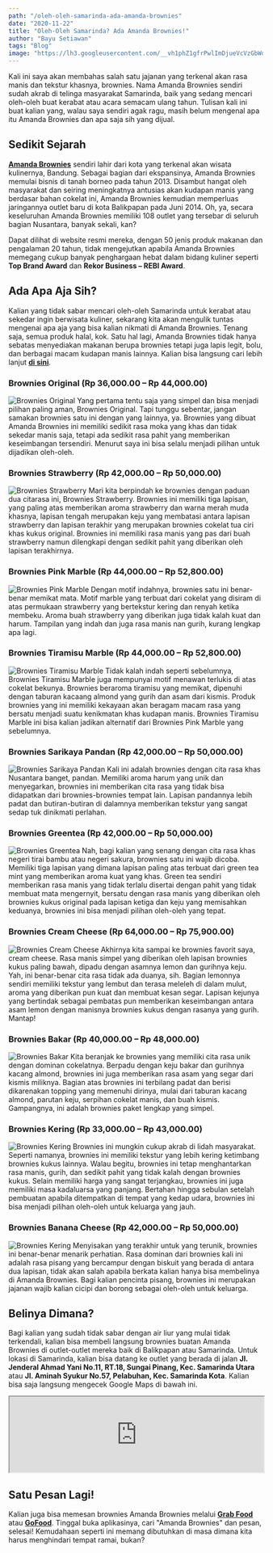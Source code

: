 ```yaml
---
path: "/oleh-oleh-samarinda-ada-amanda-brownies"
date: "2020-11-22"
title: "Oleh-Oleh Samarinda? Ada Amanda Brownies!"
author: "Bayu Setiawan"
tags: "Blog"
image: "https://lh3.googleusercontent.com/__vh1phZ1gfrPwlImDjueVcVzGbWoMWPDQ9bM4wiXeVU_MqS9L5FxMFVxdskFeVgOd2qT5oZQLR5W9h01pIczfgGEyed2Pg3Asxh1jGCVRIKDHf4isUXt4Qe9gv-x1RJnyUz9wWLksAaBh2xiWSmNySkJJcsBx_quXa8PYF2Bhgkp0IgGaj5c7LUm0oJUw86fkRMGIbez17ilJBYjCWR0AcdYEsB5IT_xBTP0ouH-6mSQiMuOe23iK2LAtWAG5bqhE05p2NE0ISgkjYtBrD-_jAj8WVcV-erSXaLMEH5fIE54EROtb60pgjI6iV9i24foqu45V-1dtJV_SzA5HLfRldPMhW9ns5LcAmWN8iqOIBgpOC5s0X8V850cfGeJUOjb_F7q4T8XwoAGEIONqD9_3_T1u7JOu-BACSHLZSmFS9Ljq0OQVAaYRIucshqCi9sH2JcgHldfDVPIzeFKcfSmm76XTObCwvUb0VYvsicrOWnhZ5gtoeN4O6GXT631rEwkJBJdQ7FdzciPW5jmGVhC-UCAaUKH1yjiV7bJjw1dJpkECeofxLYyobypGaMIIcylhxmc74CZ7CnR5BH6P8Ltx3m6VV17Z44Jyioo9oJ42QpHgD2QiRdxND3x8g3vVjg_K-qHyZINxtEIDRPZ9seC_1tdz3qH-ZBIlYDio5N34eXmYL9-J2QkQxwVnxi=w308-h230-no?authuser=0"
---
```

Kali ini saya akan membahas salah satu jajanan yang terkenal akan rasa manis dan tekstur khasnya, brownies. Nama Amanda Brownies sendiri sudah akrab di telinga masyarakat Samarinda, baik yang sedang mencari oleh-oleh buat kerabat atau acara semacam ulang tahun. Tulisan kali ini buat kalian yang, walau saya sendiri agak ragu, masih belum mengenal apa itu Amanda Brownies dan apa saja sih yang dijual.

## Sedikit Sejarah

<a href="https://amandabrownies.co.id/" target="_blank" class="text-green"><b>Amanda Brownies</b></a> sendiri lahir dari kota yang terkenal akan wisata kulinernya, Bandung. Sebagai bagian dari ekspansinya, Amanda Brownies memulai bisnis di tanah borneo pada tahun 2013. Disambut hangat oleh masyarakat dan seiring meningkatnya antusias akan kudapan manis yang berdasar bahan cokelat ini, Amanda Brownies kemudian memperluas jaringannya outlet baru di kota Balikpapan pada Juni 2014. Oh, ya, secara keseluruhan Amanda Brownies memiliki 108 outlet yang tersebar di seluruh bagian Nusantara, banyak sekali, kan?

Dapat dilihat di website resmi mereka, dengan 50 jenis produk makanan dan pengalaman 20 tahun, tidak mengejutkan apabila Amanda Brownies memegang cukup banyak penghargaan hebat dalam bidang kuliner seperti <b class="text-green">Top Brand Award</b> dan <b class="text-green">Rekor Business – REBI Award</b>.

## Ada Apa Aja Sih?

Kalian yang tidak sabar mencari oleh-oleh Samarinda untuk kerabat atau sekedar ingin berwisata kuliner, sekarang kita akan mengulik tuntas mengenai apa aja yang bisa kalian nikmati di Amanda Brownies. Tenang saja, semua produk halal, kok. Satu hal lagi, Amanda Brownies tidak hanya sebatas menyediakan makanan berupa brownies tetapi juga lapis legit, bolu, dan berbagai macam kudapan manis lainnya. Kalian bisa langsung cari lebih lanjut <a href="https://amandabrownies.co.id/products/" target="_blank" class="text-green"><b>di sini</b></a>.

### Brownies Original (Rp 36,000.00 – Rp 44,000.00)
<img src="https://amandabrownies.co.id/wp-content/uploads/2020/01/Original.jpg"
     alt="Brownies Original"/>
Yang pertama tentu saja yang simpel dan bisa menjadi pilihan paling aman, Brownies Original. Tapi tunggu sebentar, jangan samakan brownies satu ini dengan yang lainnya, ya. Brownies yang dibuat Amanda Brownies ini memiliki sedikit rasa moka yang khas dan tidak sekedar manis saja, tetapi ada sedikit rasa pahit yang memberikan keseimbangan tersendiri. Menurut saya ini bisa selalu menjadi pilihan untuk dijadikan oleh-oleh.

### Brownies Strawberry (Rp 42,000.00 – Rp 50,000.00)
<img src="https://amandabrownies.co.id/wp-content/uploads/2020/01/Strawberry.jpg"
     alt="Brownies Strawberry"/>
Mari kita berpindah ke brownies dengan paduan dua citarasa ini, Brownies Strawberry. Brownies ini memiliki tiga lapisan, yang paling atas memberikan aroma strawberry dan warna merah muda khasnya, lapisan tengah merupakan keju yang membatasi antara lapisan strawberry dan lapisan terakhir yang merupakan brownies cokelat tua ciri khas kukus original. Brownies ini memiliki rasa manis yang pas dari buah strawberry namun dilengkapi dengan sedikit pahit yang diberikan oleh lapisan terakhirnya.

### Brownies Pink Marble (Rp 44,000.00 – Rp 52,800.00)
<img src="https://amandabrownies.co.id/wp-content/uploads/2020/01/Pink-Marbel.jpg"
     alt="Brownies Pink Marble"/>
Dengan motif indahnya, brownies satu ini benar-benar memikat mata. Motif marble yang terbuat dari cokelat yang disiram di atas permukaan strawberry yang bertekstur kering dan renyah ketika membeku. Aroma buah strawberry yang diberikan juga tidak kalah kuat dan harum. Tampilan yang indah dan juga rasa manis nan gurih, kurang lengkap apa lagi.

### Brownies Tiramisu Marble (Rp 44,000.00 – Rp 52,800.00)
<img src="https://amandabrownies.co.id/wp-content/uploads/2020/01/tiramisu-marbel.jpg"
     alt="Brownies Tiramisu Marble"/>
Tidak kalah indah seperti sebelumnya, Brownies Tiramisu Marble juga mempunyai motif menawan terlukis di atas cokelat bekunya. Brownies beraroma tiramisu yang memikat, dipenuhi dengan taburan kacaang almond yang gurih dan asam dari kismis. Produk brownies yang ini memiliki kekayaan akan beragam macam rasa yang bersatu menjadi suatu kenikmatan khas kudapan manis. Brownies Tiramisu Marble ini bisa kalian jadikan alternatif dari Brownies Pink Marble yang sebelumnya.

### Brownies Sarikaya Pandan (Rp 42,000.00 – Rp 50,000.00)
<img src="https://amandabrownies.co.id/wp-content/uploads/2020/01/Sarikaya-Pandan.jpg"
     alt="Brownies Sarikaya Pandan"/>
Kali ini adalah brownies dengan cita rasa khas Nusantara banget, pandan. Memiliki aroma harum yang unik dan menyegarkan, brownies ini memberikan cita rasa yang tidak bisa didapatkan dari brownies-brownies tempat lain. Lapisan pandannya lebih padat dan butiran-butiran di dalamnya memberikan tekstur yang sangat sedap tuk dinikmati perlahan. 

### Brownies Greentea (Rp 42,000.00 – Rp 50,000.00)
<img src="https://amandabrownies.co.id/wp-content/uploads/2020/01/Greentea.jpg"
     alt="Brownies Greentea"/>
Nah, bagi kalian yang senang dengan cita rasa khas negeri tirai bambu atau negeri sakura, brownies satu ini wajib dicoba. Memiliki tiga lapisan yang dimana lapisan paling atas terbuat dari green tea mint yang memberikan aroma kuat yang khas. Green tea sendiri memberikan rasa manis yang tidak terlalu disertai dengan pahit yang tidak membuat mata mengernyit, bersatu dengan rasa manis yang diberikan oleh brownies kukus original pada lapisan ketiga dan keju yang memisahkan keduanya, brownies ini bisa menjadi pilihan oleh-oleh yang tepat.

### Brownies Cream Cheese (Rp 64,000.00 – Rp 75,900.00)
<img src="https://amandabrownies.co.id/wp-content/uploads/2020/01/CHEESE-1.jpg"
     alt="Brownies Cream Cheese"/>
Akhirnya kita sampai ke brownies favorit saya, cream cheese. Rasa manis simpel yang diberikan oleh lapisan brownies kukus paling bawah, dipadu dengan asamnya lemon dan gurihnya keju. Yah, ini benar-benar cita rasa tidak ada duanya, sih. Bagian lemonnya sendiri memiliki tekstur yang lembut dan terasa meleleh di dalam mulut, aroma yang diberikan pun kuat dan membuat kesan segar. Lapisan kejunya yang bertindak sebagai pembatas pun memberikan keseimbangan antara asam lemon dengan manisnya brownies kukus dengan rasanya yang gurih. Mantap!

### Brownies Bakar (Rp 40,000.00 – Rp 48,000.00)
<img src="https://amandabrownies.co.id/wp-content/uploads/2020/01/BROWNIES-BAKAR.jpg"
     alt="Brownies Bakar"/>
Kita beranjak ke brownies yang memiliki cita rasa unik dengan dominan cokelatnya. Berpadu dengan keju bakar dan gurihnya kacang almond, brownies ini juga memberikan rasa asam yang segar dari kismis miliknya. Bagian atas brownies ini terbilang padat dan berisi dikarenakan topping yang memenuhi dirinya, mulai dari taburan kacang almond, parutan keju, serpihan cokelat manis, dan buah kismis. Gampangnya, ini adalah brownies paket lengkap yang simpel.

### Brownies Kering (Rp 33,000.00 – Rp 43,000.00)
<img src="https://amandabrownies.co.id/wp-content/uploads/2020/01/BROWNIES-KERING.jpg"
     alt="Brownies Kering"/>
Brownies ini mungkin cukup akrab di lidah masyarakat. Seperti namanya, brownies ini memiliki tekstur yang lebih kering ketimbang brownies kukus lainnya. Walau begitu, brownies ini tetap menghantarkan rasa manis, gurih, dan sedikit pahit yang tidak kalah dengan brownies kukus. Selain memiliki harga yang sangat terjangkau, brownies ini juga memiliki masa kadaluarsa yang panjang. Bertahan hingga sebulan setelah pembuatan apabila ditempatkan di tempat yang kedap udara, brownies ini bisa menjadi pilihan oleh-oleh untuk keluarga yang jauh.

### Brownies Banana Cheese (Rp 42,000.00 – Rp 50,000.00)
<img src="https://amandabrownies.co.id/wp-content/uploads/2020/01/BANANA-CHEESE.jpg"
     alt="Brownies Kering"/>
Menyisakan yang terakhir untuk yang terunik, brownies ini benar-benar menarik perhatian. Rasa dominan dari brownies kali ini adalah rasa pisang yang bercampur dengan biskuit yang berada di antara dua lapisan, tidak akan salah apabila berkata kalian hanya bisa membelinya di Amanda Brownies. Bagi kalian pencinta pisang, brownies ini merupakan jajanan wajib kalian cicipi dan borong sebagai oleh-oleh untuk keluarga.

## Belinya Dimana?

Bagi kalian yang sudah tidak sabar dengan air liur yang mulai tidak terkendali, kalian bisa membeli langsung brownies buatan Amanda Brownies di outlet-outlet mereka baik di Balikpapan atau Samarinda. Untuk lokasi di Samarinda, kalian bisa datang ke outlet yang berada di jalan <b class="text-green">Jl. Jenderal Ahmad Yani No.11, RT.18, Sungai Pinang, Kec. Samarinda Utara</b> atau <b class="text-green">Jl. Aminah Syukur No.57, Pelabuhan, Kec. Samarinda Kota</b>. Kalian bisa saja langsung mengecek Google Maps di bawah ini.

<iframe style="width:100%;" src="https://www.google.com/maps/embed/v1/place?key=AIzaSyDNsicAsP6-VuGtAb1O9riI3oc_NOb7IOU&amp;q=Amanda+Brownies"></iframe>

## Satu Pesan Lagi!

Kalian juga bisa memesan brownies Amanda Brownies melalui <a href="https://food.grab.com/id/id/restaurant/amanda-brownies-kukus-ngempon-delivery/6-CZATTX3HT8KHJ2" target="_blank" class="text-green"><b>Grab Food</b></a> atau <a href="https://gofood.co.id/english/samarinda/restaurant/amanda-brownies-express-bung-tomo-f7d2e1e6-2da0-4e7c-8858-b5e97fcee50d" target="_blank" class="text-green"><b>GoFood</b></a>. Tinggal buka aplikasinya, cari "Amanda Brownies" dan pesan, selesai! Kemudahaan seperti ini memang dibutuhkan di masa dimana kita harus menghindari tempat ramai, bukan?
